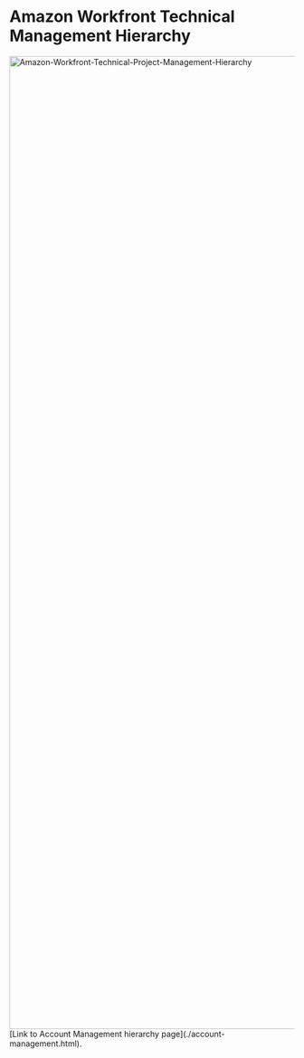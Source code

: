 # Amazon Workfront Technical Management Hierarchy
<img width="1720" alt="Amazon-Workfront-Technical-Project-Management-Hierarchy" src="https://github.com/user-attachments/assets/07d4c6ec-3b80-4974-842c-ffaefdf77ed5" />
[Link to Account Management hierarchy page](./account-management.html).
